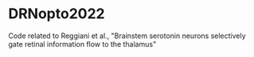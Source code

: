 # DRNopto2022
Code related to Reggiani et al., "Brainstem serotonin neurons selectively gate retinal information flow to the thalamus"
